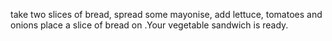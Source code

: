 take two slices of bread, spread some mayonise, add lettuce, tomatoes and onions place a slice of bread on .Your vegetable sandwich is ready.
